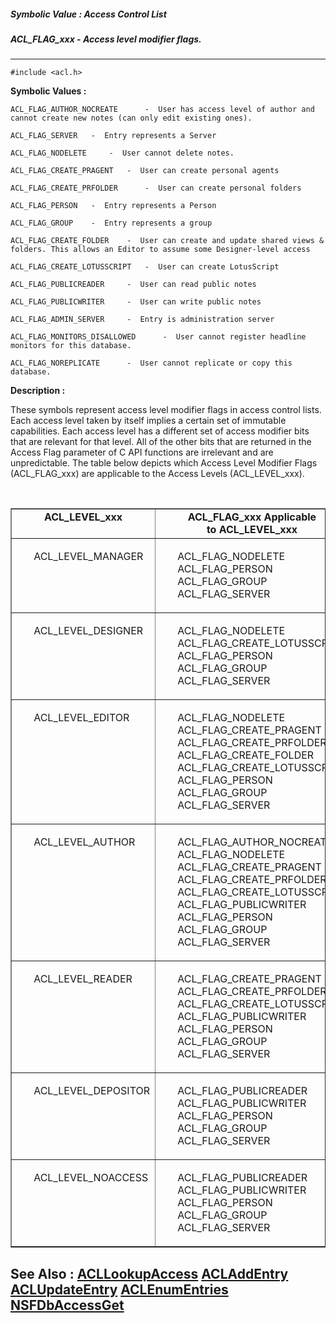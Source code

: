 ##### Symbolic Value : Access Control List
##### ACL_FLAG_xxx - Access level modifier flags.
---
```
#include <acl.h>
```

**Symbolic Values :**

	ACL_FLAG_AUTHOR_NOCREATE	  -  User has access level of author and cannot create new notes (can only edit existing ones).

	ACL_FLAG_SERVER	  -  Entry represents a Server

	ACL_FLAG_NODELETE	  -  User cannot delete notes.

	ACL_FLAG_CREATE_PRAGENT	  -  User can create personal agents

	ACL_FLAG_CREATE_PRFOLDER	  -  User can create personal folders

	ACL_FLAG_PERSON	  -  Entry represents a Person

	ACL_FLAG_GROUP	  -  Entry represents a group

	ACL_FLAG_CREATE_FOLDER	  -  User can create and update shared views & folders. This allows an Editor to assume some Designer-level access

	ACL_FLAG_CREATE_LOTUSSCRIPT	  -  User can create LotusScript

	ACL_FLAG_PUBLICREADER	  -  User can read public notes

	ACL_FLAG_PUBLICWRITER	  -  User can write public notes

	ACL_FLAG_ADMIN_SERVER	  -  Entry is administration server

	ACL_FLAG_MONITORS_DISALLOWED	  -  User cannot register headline monitors for this database.

	ACL_FLAG_NOREPLICATE	  -  User cannot replicate or copy this database.


**Description :**

These symbols represent access level modifier flags in access control lists.  Each access level taken by itself implies a certain set of immutable capabilities. Each access level has a different set of access modifier bits that are relevant for that level.  All of the other bits that are returned in the Access Flag parameter of C API functions are irrelevant and are unpredictable. The table below depicts which Access Level Modifier Flags (ACL_FLAG_xxx) are applicable to the Access Levels (ACL_LEVEL_xxx).<br>
<div align="center"></div><br>

<table border="1">
<tr valign="top"><td width="192"><div align="center"><b>ACL_LEVEL_xxx</b></div></td><td width="288"><div align="center"><b>ACL_FLAG_xxx Applicable </b><br>
<b>to ACL_LEVEL_xxx</b></div></td></tr>

<tr valign="top"><td width="192">
<ul>ACL_LEVEL_MANAGER</ul>
</td><td width="288">
<ul>ACL_FLAG_NODELETE<br>
ACL_FLAG_PERSON<br>
ACL_FLAG_GROUP<br>
ACL_FLAG_SERVER</ul>
</td></tr>

<tr valign="top"><td width="192">
<ul>ACL_LEVEL_DESIGNER</ul>
</td><td width="288">
<ul>ACL_FLAG_NODELETE<br>
ACL_FLAG_CREATE_LOTUSSCRIPT<br>
ACL_FLAG_PERSON<br>
ACL_FLAG_GROUP<br>
ACL_FLAG_SERVER</ul>
</td></tr>

<tr valign="top"><td width="192">
<ul>ACL_LEVEL_EDITOR</ul>
</td><td width="288">
<ul>ACL_FLAG_NODELETE<br>
ACL_FLAG_CREATE_PRAGENT<br>
ACL_FLAG_CREATE_PRFOLDER<br>
ACL_FLAG_CREATE_FOLDER<br>
ACL_FLAG_CREATE_LOTUSSCRIPT<br>
ACL_FLAG_PERSON<br>
ACL_FLAG_GROUP<br>
ACL_FLAG_SERVER</ul>
</td></tr>

<tr valign="top"><td width="192">
<ul>ACL_LEVEL_AUTHOR</ul>
</td><td width="288">
<ul>ACL_FLAG_AUTHOR_NOCREATE<br>
ACL_FLAG_NODELETE<br>
ACL_FLAG_CREATE_PRAGENT<br>
ACL_FLAG_CREATE_PRFOLDER<br>
ACL_FLAG_CREATE_LOTUSSCRIPT<br>
ACL_FLAG_PUBLICWRITER<br>
ACL_FLAG_PERSON<br>
ACL_FLAG_GROUP<br>
ACL_FLAG_SERVER</ul>
</td></tr>

<tr valign="top"><td width="192">
<ul>ACL_LEVEL_READER</ul>
</td><td width="288">
<ul>ACL_FLAG_CREATE_PRAGENT<br>
ACL_FLAG_CREATE_PRFOLDER<br>
ACL_FLAG_CREATE_LOTUSSCRIPT<br>
ACL_FLAG_PUBLICWRITER<br>
ACL_FLAG_PERSON<br>
ACL_FLAG_GROUP<br>
ACL_FLAG_SERVER</ul>
</td></tr>

<tr valign="top"><td width="192">
<ul>ACL_LEVEL_DEPOSITOR</ul>
</td><td width="288">
<ul>ACL_FLAG_PUBLICREADER<br>
ACL_FLAG_PUBLICWRITER<br>
ACL_FLAG_PERSON<br>
ACL_FLAG_GROUP<br>
ACL_FLAG_SERVER</ul>
</td></tr>

<tr valign="top"><td width="192">
<ul>ACL_LEVEL_NOACCESS</ul>
</td><td width="288">
<ul>ACL_FLAG_PUBLICREADER<br>
ACL_FLAG_PUBLICWRITER<br>
ACL_FLAG_PERSON<br>
ACL_FLAG_GROUP<br>
ACL_FLAG_SERVER</ul>
</td></tr>
</table>



**See Also :**
[ACLLookupAccess](/domino-c-api-docs/reference/Func/ACLLookupAccess)
[ACLAddEntry](/domino-c-api-docs/reference/Func/ACLAddEntry)
[ACLUpdateEntry](/domino-c-api-docs/reference/Func/ACLUpdateEntry)
[ACLEnumEntries](/domino-c-api-docs/reference/Func/ACLEnumEntries)
[NSFDbAccessGet](/domino-c-api-docs/reference/Func/NSFDbAccessGet)
---
